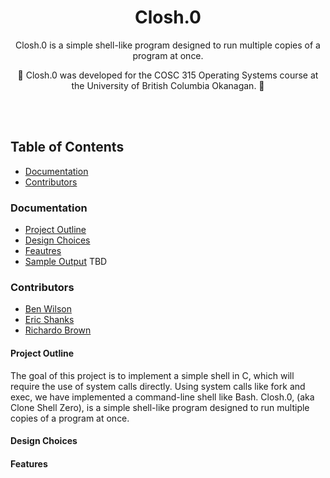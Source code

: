 <h1 align="center">
  Closh.0
</h1>
<p align="center">
  
</p>

<p align="center">
 Closh.0 is a simple shell-like program designed to run multiple copies of a program at once. 
</p> 

<p align="center">
  🚧
 Closh.0 was developed for the COSC 315 Operating Systems course at the University of British Columbia Okanagan.
  🚧
</p>

<br><br>

## Table of Contents

- [Documentation](#documentation)
- [Contributors](#contributors)

### Documentation
 - [Project Outline](#project-outline)
 - [Design Choices](#design-choices)
 - [Feautres](#features)
 - [Sample Output](/sample-output.txt) TBD

### Contributors
 - [Ben Wilson](https://github.com/benmwilson)
 - [Eric Shanks](https://github.com/EricShanks68)
 - [Richardo Brown](https://github.com/Buttertoastt)
 
#### Project Outline

The goal of this project is to implement a simple shell in C, which will require the use of
system calls directly. Using system calls like fork and exec, we have implemented a command-line shell like Bash. 
Closh.0, (aka Clone Shell Zero), is a simple shell-like program designed to run multiple copies of a program at once. 


#### Design Choices


#### Features



